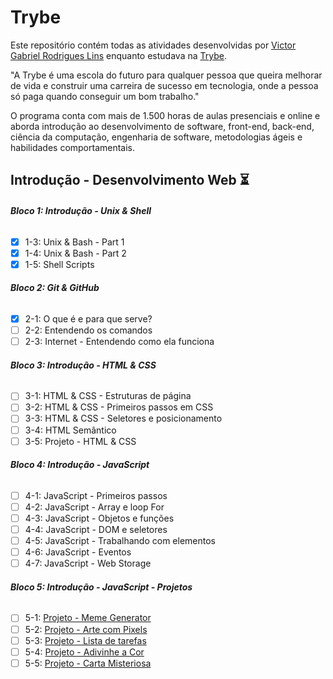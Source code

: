 # Trybe

Este repositório contém todas as atividades desenvolvidas por [Victor Gabriel Rodrigues Lins](https://www.linkedin.com/in/victor-gabriel-2543241b8/) enquanto estudava na [Trybe](https://www.betrybe.com/).

"A Trybe é uma escola do futuro para qualquer pessoa que queira melhorar de vida e construir uma carreira de sucesso em tecnologia, onde a pessoa só paga quando conseguir um bom trabalho."

O programa conta com mais de 1.500 horas de aulas presenciais e online e aborda introdução ao desenvolvimento de software, front-end, back-end, ciência da computação, engenharia de software, metodologias ágeis e habilidades comportamentais.

## Introdução - Desenvolvimento Web :hourglass_flowing_sand:

###### **Bloco 1: Introdução - Unix & Shell**

- [x] 1-3: Unix & Bash - Part 1
- [x] 1-4: Unix & Bash - Part 2
- [x] 1-5: Shell Scripts

###### **Bloco 2: Git & GitHub**
- [x] 2-1: O que é e para que serve?
- [ ] 2-2: Entendendo os comandos
- [ ] 2-3: Internet - Entendendo como ela funciona
###### **Bloco 3: Introdução - HTML & CSS**
- [ ] 3-1: HTML & CSS - Estruturas de página
- [ ] 3-2: HTML & CSS - Primeiros passos em CSS
- [ ] 3-3: HTML & CSS - Seletores e posicionamento
- [ ] 3-4: HTML Semântico
- [ ] 3-5: Projeto - HTML & CSS
###### **Bloco 4: Introdução - JavaScript**
- [ ] 4-1: JavaScript - Primeiros passos
- [ ] 4-2: JavaScript - Array e loop For
- [ ] 4-3: JavaScript - Objetos e funções
- [ ] 4-4: JavaScript - DOM e seletores
- [ ] 4-5: JavaScript - Trabalhando com elementos
- [ ] 4-6: JavaScript - Eventos
- [ ] 4-7: JavaScript - Web Storage
###### **Bloco 5: Introdução - JavaScript - Projetos**
- [ ] 5-1: [Projeto - Meme Generator]()
- [ ] 5-2: [Projeto - Arte com Pixels]()
- [ ] 5-3: [Projeto - Lista de tarefas]()
- [ ] 5-4: [Projeto - Adivinhe a Cor]()
- [ ] 5-5: [Projeto - Carta Misteriosa]()
